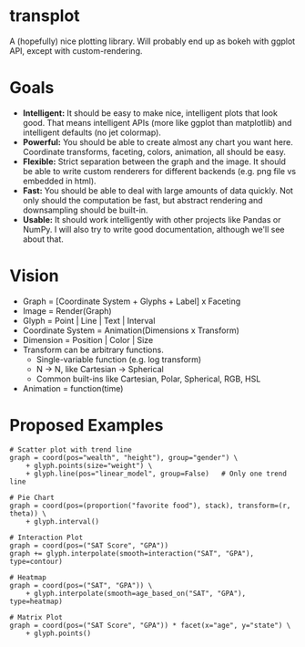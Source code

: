 transplot
====

A (hopefully) nice plotting library. Will probably end up as bokeh with ggplot API, except with custom-rendering.

# Goals
* **Intelligent:** It should be easy to make nice, intelligent plots that look good. That means intelligent APIs (more like ggplot than matplotlib) and intelligent defaults (no jet colormap).
* **Powerful:** You should be able to create almost any chart you want here. Coordinate transforms, faceting, colors, animation, all should be easy.
* **Flexible:** Strict separation between the graph and the image. It should be able to write custom renderers for different backends (e.g. png file vs embedded in html).
* **Fast:** You should be able to deal with large amounts of data quickly. Not only should the computation be fast, but abstract rendering and downsampling should be built-in.
* **Usable:** It should work intelligently with other projects like Pandas or NumPy. I will also try to write good documentation, although we'll see about that. 

# Vision
* Graph = [Coordinate System + Glyphs + Label] x Faceting
* Image = Render(Graph)
* Glyph = Point | Line | Text | Interval
* Coordinate System = Animation(Dimensions x Transform)
* Dimension = Position | Color | Size
* Transform can be arbitrary functions. 
    * Single-variable function (e.g. log transform)
    * N -> N, like Cartesian -> Spherical
    * Common built-ins like Cartesian, Polar, Spherical, RGB, HSL
* Animation = function(time)

# Proposed Examples
```
# Scatter plot with trend line
graph = coord(pos="wealth", "height"), group="gender") \
    + glyph.points(size="weight") \
    + glyph.line(pos="linear_model", group=False)   # Only one trend line

# Pie Chart
graph = coord(pos=(proportion("favorite food"), stack), transform=(r, theta)) \
    + glyph.interval()

# Interaction Plot
graph = coord(pos=("SAT Score", "GPA"))
graph += glyph.interpolate(smooth=interaction("SAT", "GPA"), type=contour)

# Heatmap
graph = coord(pos=("SAT", "GPA")) \
    + glyph.interpolate(smooth=age_based_on("SAT", "GPA"), type=heatmap)

# Matrix Plot
graph = coord(pos=("SAT Score", "GPA")) * facet(x="age", y="state") \
    + glyph.points()
```
